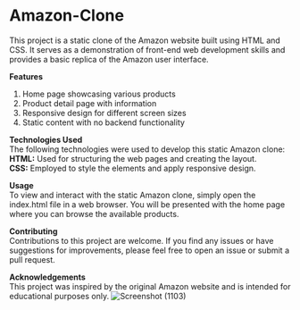 # Amazon-Clone
This project is a static clone of the Amazon website built using HTML and CSS. It serves as a demonstration of front-end web development skills and provides a basic replica of the Amazon user interface.

**Features**
1. Home page showcasing various products
2. Product detail page with information 
3. Responsive design for different screen sizes
4. Static content with no backend functionality

**Technologies Used**<br>
The following technologies were used to develop this static Amazon clone:<br>
**HTML:** Used for structuring the web pages and creating the layout. <br>
**CSS:** Employed to style the elements and apply responsive design.<br>

**Usage**<br>
To view and interact with the static Amazon clone, simply open the index.html file in a web browser. You will be presented with the home page where you can browse the available products. 

**Contributing**<br>
Contributions to this project are welcome. If you find any issues or have suggestions for improvements, please feel free to open an issue or submit a pull request.

**Acknowledgements**<br>
This project was inspired by the original Amazon website and is intended for educational purposes only.
![Screenshot (1103)](https://github.com/PP-Pratiksha/Static-Amazon-Clone/assets/117968440/3479875f-27b1-4b8e-839a-45ea6449cc8b)


